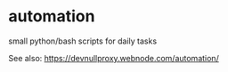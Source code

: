 # automation
small python/bash scripts for daily tasks

See also: https://devnullproxy.webnode.com/automation/
